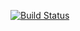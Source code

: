 [![Build Status](https://travis-ci.org/mtkp-tmp/Cipher_of_Caesar.svg?branch=master)](https://travis-ci.org/mtkp-tmp/Cipher_of_Caesar)
